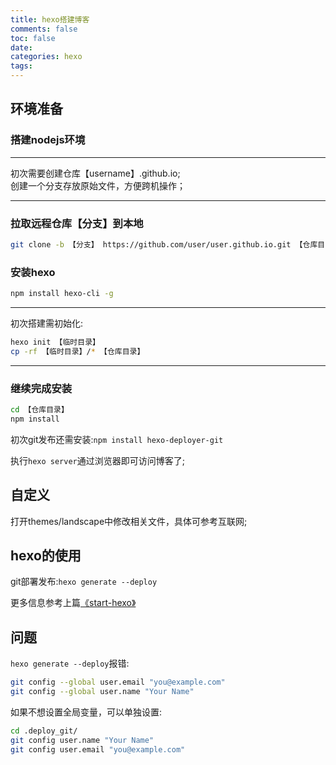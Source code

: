 ```yaml
---
title: hexo搭建博客
comments: false
toc: false
date:
categories: hexo
tags:
---
```

## 环境准备

### 搭建nodejs环境
---
初次需要创建仓库【username】.github.io;  
创建一个分支存放原始文件，方便跨机操作；

---
<!-- more -->
### 拉取远程仓库【分支】到本地
```bash
git clone -b 【分支】 https://github.com/user/user.github.io.git 【仓库目录】
```
### 安装hexo  
```bash
npm install hexo-cli -g
```

---
初次搭建需初始化:  
``` bash 
hexo init 【临时目录】
cp -rf 【临时目录】/* 【仓库目录】
```
---
### 继续完成安装
```bash
cd 【仓库目录】
npm install
```

初次git发布还需安装:`npm install hexo-deployer-git`  

执行`hexo server`通过浏览器即可访问博客了;

## 自定义
打开themes/landscape中修改相关文件，具体可参考互联网;

## hexo的使用
git部署发布:`hexo generate --deploy`  

更多信息参考上篇[《start-hexo》](/2018/11/19/start-hexo/)

## 问题
`hexo generate --deploy`报错:  
```bash
git config --global user.email "you@example.com"
git config --global user.name "Your Name"
```
如果不想设置全局变量，可以单独设置:
```bash
cd .deploy_git/
git config user.name "Your Name"
git config user.email "you@example.com"
```
